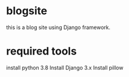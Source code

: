 # blogsite
this is a blog site using Django framework.

# required tools
install python 3.8
Install Django 3.x
Install pillow


